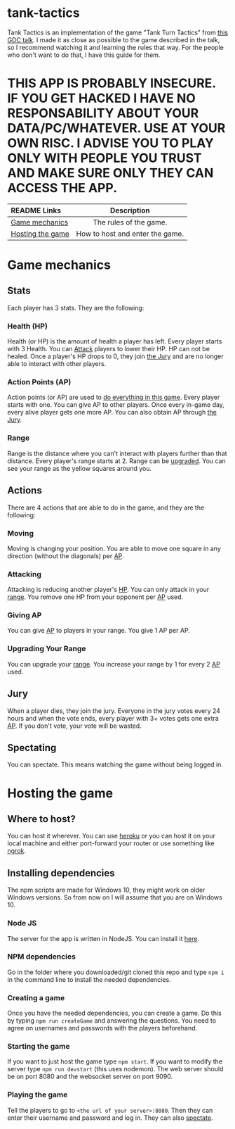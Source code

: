 # tank-tactics
Tank Tactics is an implementation of the game "Tank Turn Tactics" from [this GDC talk](https://youtu.be/t9WMNuyjm4w). I made it as close as possible to the game described in the talk, so I recommend watching it and learning the rules that way. For the people who don't want to do that, I have this guide for them.

# THIS APP IS PROBABLY INSECURE. IF YOU GET HACKED I HAVE NO RESPONSABILITY ABOUT YOUR DATA/PC/WHATEVER. USE AT YOUR OWN RISC. I ADVISE YOU TO PLAY ONLY WITH PEOPLE YOU TRUST AND MAKE SURE ONLY THEY CAN ACCESS THE APP.

| README Links          |      Description          |
| :-------------------- | :-----------------------: |
| [Game mechanics](#game-mechanics)|The rules of the game.|
| [Hosting the game](#hosting-the-game)|How to host and enter the game.|

# Game mechanics
## Stats
Each player has 3 stats. They are the following:

### Health (HP)
Health (or HP) is the amount of health a player has left. Every player starts with 3 Health. You can [Attack](#attacking) players to lower their HP. HP can not be healed. Once a player's HP drops to 0, they join [the Jury](#jury) and are no longer able to interact with other players.

### Action Points (AP)
Action points (or AP) are used to [do everything in this game](#actions). Every player starts with one. You can give AP to other players. Once every in-game day, every alive player gets one more AP. You can also obtain AP through [the Jury](#jury).

### Range
Range is the distance where you can't interact with players further than that distance. Every player's range starts at 2. Range can be [upgraded](#upgrading-your-range). You can see your range as the yellow squares around you.

## Actions
There are 4 actions that are able to do in the game, and they are the following:

### Moving
Moving is changing your position. You are able to move one square in any direction (without the diagonals) per [AP](#action-points-ap).

### Attacking
Attacking is reducing another player's [HP](#health-hp). You can only attack in your [range](#range). You remove one HP from your opponent per [AP](#action-points-ap) used.

### Giving AP
You can give [AP](#action-points-ap) to players in your range. You give 1 AP per AP.

### Upgrading Your Range
You can upgrade your [range](#range). You increase your range by 1 for every 2 [AP](#action-points-ap) used.

## Jury
When a player dies, they join the jury. Everyone in the jury votes every 24 hours and when the vote ends, every player with 3+ votes gets one extra [AP](#action-points-ap). If you don't vote, your vote will be wasted.

## Spectating
You can spectate. This means watching the game without being logged in.

# Hosting the game
## Where to host?
You can host it wherever. You can use [heroku](https://www.heroku.com/) or you can host it on your local machine and either port-forward your router or use something like [ngrok](https://ngrok.com/).

## Installing dependencies
The npm scripts are made for Windows 10, they might work on older Windows versions. So from now on I will assume that you are on Windows 10.

### Node JS
The server for the app is written in NodeJS. You can install it [here](https://nodejs.org/en/download/).

### NPM dependencies
Go in the folder where you downloaded/git cloned this repo and type `npm i` in the command line to install the needed dependencies.

### Creating a game
Once you have the needed dependencies, you can create a game. Do this by typing `npm run createGame` and answering the questions.
You need to agree on usernames and passwords with the players beforehand.

### Starting the game
If you want to just host the game type `npm start`.
If you want to modify the server type `npm run devstart` (this uses nodemon).
The web server should be on port 8080 and the websocket server on port 9090.

### Playing the game

Tell the players to go to `<the url of your server>:8080`. Then they can enter their username and password and log in. They can also [spectate](#spectating).
